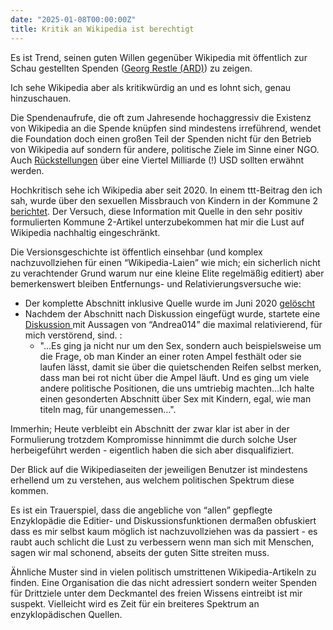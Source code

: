 ```yaml
---
date: "2025-01-08T00:00:00Z"
title: Kritik an Wikipedia ist berechtigt
---
```


Es ist Trend, seinen guten Willen gegenüber Wikipedia mit öffentlich zur Schau gestellten Spenden ([Georg Restle (ARD)](https://x.com/georgrestle/status/1876548614086136048)) zu zeigen.

Ich sehe Wikipedia aber als kritikwürdig an und es lohnt sich, genau hinzuschauen.

Die Spendenaufrufe, die oft zum Jahresende hochaggressiv die Existenz von Wikipedia an die Spende knüpfen sind mindestens irreführend, wendet die Foundation doch einen großen Teil der Spenden nicht für den Betrieb von Wikipedia auf sondern für andere, politische Ziele im Sinne einer NGO. Auch [Rückstellungen](https://de.wikipedia.org/wiki/Wikipedia%3ASpendenstatistik?utm_source=chatgpt.com) über eine Viertel Milliarde (!) USD sollten erwähnt werden.

Hochkritisch sehe ich Wikipedia aber seit 2020. In einem ttt-Beitrag den ich sah, wurde über den sexuellen Missbrauch von Kindern in der Kommune 2 [berichtet](https://www.youtube.com/watch?v=js6x5kfFd04). Der Versuch, diese Information mit Quelle in den sehr positiv formulierten Kommune 2-Artikel unterzubekommen hat mir die Lust auf Wikipedia nachhaltig eingeschränkt.

Die Versionsgeschichte ist öffentlich einsehbar (und komplex nachzuvollziehen für einen “Wikipedia-Laien” wie mich; ein sicherlich nicht zu verachtender Grund warum nur eine kleine Elite regelmäßig editiert) aber bemerkenswert bleiben Entfernungs- und Relativierungsversuche wie:


* Der komplette Abschnitt inklusive Quelle wurde im Juni 2020 [gelöscht](https://de.wikipedia.org/w/index.php?title=Kommune_2&type=revision&diff=201218016&oldid=201217480)
* Nachdem der Abschnitt nach Diskussion eingefügt wurde, startete eine [Diskussion ](https://de.wikipedia.org/wiki/Diskussion:Kommune_2) mit Aussagen von “Andrea014” die maximal relativierend, für mich verstörend, sind. :
  * "…Es ging ja nicht nur um den Sex, sondern auch beispielsweise um die Frage, ob man Kinder an einer roten Ampel festhält oder sie laufen lässt, damit sie über die quietschenden Reifen selbst merken, dass man bei rot nicht über die Ampel läuft. Und es ging um viele andere politische Positionen, die uns umtriebig machten…Ich halte einen gesonderten Abschnitt über Sex mit Kindern, egal, wie man titeln mag, für unangemessen…".

Immerhin; Heute verbleibt ein Abschnitt der zwar klar ist aber in der Formulierung trotzdem Kompromisse hinnimmt die durch solche User herbeigeführt werden - eigentlich haben die sich aber disqualifiziert.

Der Blick auf die Wikipediaseiten der jeweiligen Benutzer ist mindestens erhellend um zu verstehen, aus welchem politischen Spektrum diese kommen.

Es ist ein Trauerspiel, dass die angebliche von “allen” gepflegte Enzyklopädie die Editier- und Diskussionsfunktionen dermaßen obfuskiert dass es mir selbst kaum möglich ist nachzuvollziehen was da passiert - es raubt auch schlicht die Lust zu verbessern wenn man sich mit Menschen, sagen wir mal schonend, abseits der guten Sitte streiten muss.

Ähnliche Muster sind in vielen politisch umstrittenen Wikipedia-Artikeln zu finden. Eine Organisation die das nicht adressiert sondern weiter Spenden für Drittziele unter dem Deckmantel des freien Wissens eintreibt ist mir suspekt. Vielleicht wird es Zeit für ein breiteres Spektrum an enzyklopädischen Quellen.

